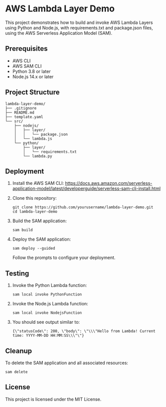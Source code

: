 # AWS Lambda Layer Demo

This project demonstrates how to build and invoke AWS Lambda Layers using Python and Node.js, with requirements.txt and package.json files, using the AWS Serverless Application Model (SAM).

## Prerequisites

- AWS CLI
- AWS SAM CLI
- Python 3.8 or later
- Node.js 14.x or later

## Project Structure

```
lambda-layer-demo/
├── .gitignore
├── README.md
├── template.yaml
└── src/
    ├── nodejs/
    │   ├── layer/
    │   │   └── package.json
    │   └── lambda.js
    └── python/
        ├── layer/
        │   └── requirements.txt
        └── lambda.py
```

## Deployment

1. Install the AWS SAM CLI: https://docs.aws.amazon.com/serverless-application-model/latest/developerguide/serverless-sam-cli-install.html

2. Clone this repository:
   ```
   git clone https://github.com/yourusername/lambda-layer-demo.git
   cd lambda-layer-demo
   ```

3. Build the SAM application:
   ```
   sam build
   ```

4. Deploy the SAM application:
   ```
   sam deploy --guided
   ```

   Follow the prompts to configure your deployment.

## Testing

1. Invoke the Python Lambda function:
   ```
   sam local invoke PythonFunction
   ```

2. Invoke the Node.js Lambda function:
   ```
   sam local invoke NodejsFunction
   ```

3. You should see output similar to:
   ```
   {\"statusCode\": 200, \"body\": \"\\\"Hello from Lambda! Current time: YYYY-MM-DD HH:MM:SS\\\"\"}
   ```

## Cleanup

To delete the SAM application and all associated resources:

```
sam delete
```

## License

This project is licensed under the MIT License.